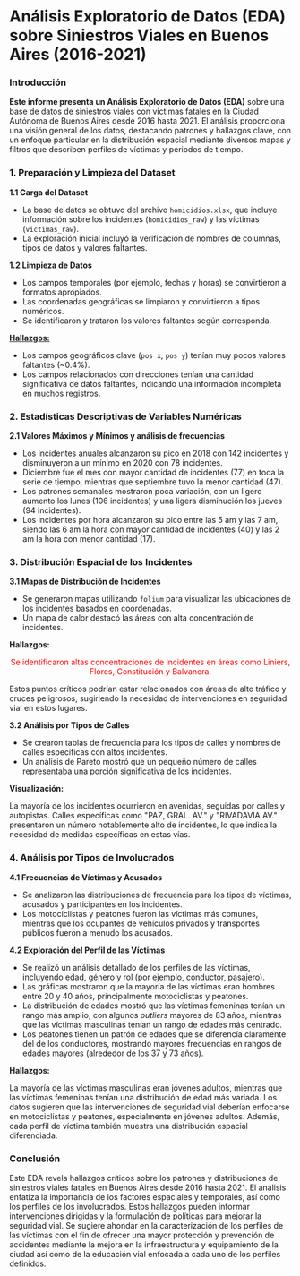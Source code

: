 # Análisis Exploratorio de Datos (EDA) sobre Siniestros Viales en Buenos Aires (2016-2021)

### Introducción

**Este informe presenta un Análisis Exploratorio de Datos (EDA)** sobre una base de datos de siniestros viales con víctimas fatales en la Ciudad Autónoma de Buenos Aires desde 2016 hasta 2021. El análisis proporciona una visión general de los datos, destacando patrones y hallazgos clave, con un enfoque particular en la distribución espacial mediante diversos mapas y filtros que describen perfiles de víctimas y periodos de tiempo. 

### 1. Preparación y Limpieza del Dataset

**1.1 Carga del Dataset**

- La base de datos se obtuvo del archivo `homicidios.xlsx`, que incluye información sobre los incidentes (`homicidios_raw`) y las víctimas (`victimas_raw`).
- La exploración inicial incluyó la verificación de nombres de columnas, tipos de datos y valores faltantes.

**1.2 Limpieza de Datos**

- Los campos temporales (por ejemplo, fechas y horas) se convirtieron a formatos apropiados.
- Las coordenadas geográficas se limpiaron y convirtieron a tipos numéricos.
- Se identificaron y trataron los valores faltantes según corresponda.

<u>**Hallazgos:**</u>

- Los campos geográficos clave (`pos x`, `pos y`) tenían muy pocos valores faltantes (~0.4%).
- Los campos relacionados con direcciones tenían una cantidad significativa de datos faltantes, indicando una información incompleta en muchos registros.

### 2. Estadísticas Descriptivas de Variables Numéricas

**2.1 Valores Máximos y Mínimos y análisis de frecuencias**

- Los incidentes anuales alcanzaron su pico en 2018 con 142 incidentes y disminuyeron a un mínimo en 2020 con 78 incidentes.
- Diciembre fue el mes con mayor cantidad de incidentes (77) en toda la serie de tiempo, mientras que septiembre tuvo la menor cantidad (47).
- Los patrones semanales mostraron poca variación, con un ligero aumento los lunes (106 incidentes) y una ligera disminución los jueves (94 incidentes).
- Los incidentes por hora alcanzaron su pico entre las 5 am y las 7 am, siendo las 6 am la hora con mayor cantidad de incidentes (40) y las 2 am la hora con menor cantidad (17).

### 3. Distribución Espacial de los Incidentes

**3.1 Mapas de Distribución de Incidentes**

- Se generaron mapas utilizando `folium` para visualizar las ubicaciones de los incidentes basados en coordenadas.
- Un mapa de calor destacó las áreas con alta concentración de incidentes.

**Hallazgos:**

<div style="text-align:center">
    <span style="color:red">Se identificaron altas concentraciones de incidentes en áreas como Liniers, Flores, Constitución y Balvanera.</span>
</div>

Estos puntos críticos podrían estar relacionados con áreas de alto tráfico y cruces peligrosos, sugiriendo la necesidad de intervenciones en seguridad vial en estos lugares.

**3.2 Análisis por Tipos de Calles**

- Se crearon tablas de frecuencia para los tipos de calles y nombres de calles específicas con altos incidentes.
- Un análisis de Pareto mostró que un pequeño número de calles representaba una porción significativa de los incidentes.

**Visualización:**

La mayoría de los incidentes ocurrieron en avenidas, seguidas por calles y autopistas. Calles específicas como "PAZ, GRAL. AV." y "RIVADAVIA AV." presentaron un número notablemente alto de incidentes, lo que indica la necesidad de medidas específicas en estas vías.

### 4. Análisis por Tipos de Involucrados

**4.1 Frecuencias de Víctimas y Acusados**

- Se analizaron las distribuciones de frecuencia para los tipos de víctimas, acusados y participantes en los incidentes.
- Los motociclistas y peatones fueron las víctimas más comunes, mientras que los ocupantes de vehículos privados y transportes públicos fueron a menudo los acusados.

**4.2 Exploración del Perfil de las Víctimas**

- Se realizó un análisis detallado de los perfiles de las víctimas, incluyendo edad, género y rol (por ejemplo, conductor, pasajero).
- Las gráficas mostraron que la mayoría de las víctimas eran hombres entre 20 y 40 años, principalmente motociclistas y peatones.
- La distribución de edades mostró que las víctimas femeninas tenían un rango más amplio, con algunos *outliers* mayores de 83 años, mientras que las víctimas masculinas tenían un rango de edades más centrado.
- Los peatones tienen un patrón de edades que se diferencía claramente del de los conductores, mostrando mayores frecuencias en rangos de edades mayores (alrededor de los 37 y 73 años).

**Hallazgos:**

La mayoría de las víctimas masculinas eran jóvenes adultos, mientras que las víctimas femeninas tenían una distribución de edad más variada. Los datos sugieren que las intervenciones de seguridad vial deberían enfocarse en motociclistas y peatones, especialmente en jóvenes adultos. Además, cada perfil de víctima también muestra una distribución espacial diferenciada.

### Conclusión

Este EDA revela hallazgos críticos sobre los patrones y distribuciones de siniestros viales fatales en Buenos Aires desde 2016 hasta 2021. El análisis enfatiza la importancia de los factores espaciales y temporales, así como los perfiles de los involucrados. Estos hallazgos pueden informar intervenciones dirigidas y la formulación de políticas para mejorar la seguridad vial. Se sugiere ahondar en la caracterización de los perfiles de las víctimas con el fin de ofrecer una mayor protección y prevención de accidentes mediante la mejora en la infraestructura y equipamiento de la ciudad así como de la educación vial enfocada a cada uno de los perfiles definidos.
